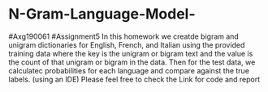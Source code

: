 # N-Gram-Language-Model-
#Axg190061
#Assignment5
In this homework we creatde bigram and unigram dictionaries for English, French, and Italian using the provided training data where the key is the unigram or bigram text and the value is the count of that unigram or bigram in the data. Then for the test data, we calculatec probabilities for each language and compare against the true labels. (using an IDE)
Please feel free to check the Link for code and report
